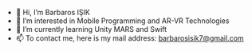 - 👋 Hi, I’m Barbaros IŞIK
- 👀 I’m interested in Mobile Programming and AR-VR Technologies
- 🌱 I’m currently learning Unity MARS and Swift
- 📫 To contact me, here is my mail address: barbarosisik7@gmail.com
